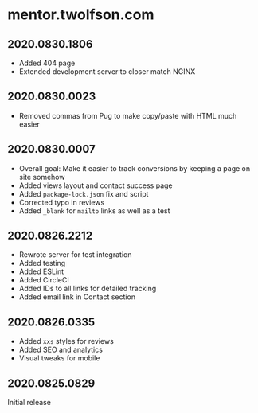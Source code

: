 # mentor.twolfson.com
## 2020.0830.1806
- Added 404 page
- Extended development server to closer match NGINX

## 2020.0830.0023
- Removed commas from Pug to make copy/paste with HTML much easier

## 2020.0830.0007
- Overall goal: Make it easier to track conversions by keeping a page on site somehow
- Added views layout and contact success page
- Added `package-lock.json` fix and script
- Corrected typo in reviews
- Added `_blank` for `mailto` links as well as a test

## 2020.0826.2212
- Rewrote server for test integration
- Added testing
- Added ESLint
- Added CircleCI
- Added IDs to all links for detailed tracking
- Added email link in Contact section

## 2020.0826.0335
- Added `xxs` styles for reviews
- Added SEO and analytics
- Visual tweaks for mobile

## 2020.0825.0829
Initial release
